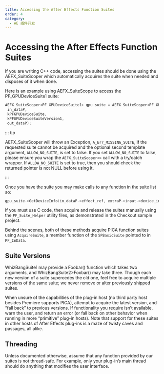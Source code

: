 ```yaml
---
title: Accessing the After Effects Function Suites
order: 4
category:
  - AE 插件开发
---
```

# Accessing the After Effects Function Suites

If you are writing C++ code, accessing the suites should be done using the AEFX_SuiteScoper which automatically acquires the suite when needed and disposes of it when done.

Here is an example using AEFX_SuiteScope to access the PF_GPUDeviceSuite1 suite:

```cpp
AEFX_SuiteScoper<PF_GPUDeviceSuite1> gpu_suite = AEFX_SuiteScoper<PF_GPUDeviceSuite1>(
 in_dataP,
 kPFGPUDeviceSuite,
 kPFGPUDeviceSuiteVersion1,
 out_dataP);

```

::: tip

AEFX_SuiteScoper will throw an Exception, `A_Err_MISSING_SUITE`, if the requested suite cannot be acquired and the optional second template argument, `ALLOW_NO_SUITE`, is set to false. If you set `ALLOW_NO_SUITE` to false, please ensure you wrap the `AEFX_SuiteScoper<>` call with a try/catch wrapper. If `ALLOW_NO_SUITE` is set to true, then you should check the returned pointer is not NULL before using it.

:::

Once you have the suite you may make calls to any function in the suite list so:

```cpp
gpu_suite->GetDeviceInfo(in_dataP->effect_ref, extraP->input->device_index, &device_info);

```

If you must use C code, then acquire and release the suites manually using the `PF_Suite_Helper` utility files, as demonstrated in the Checkout sample project.

Behind the scenes, both of these methods acquire PICA function suites using `AcquireSuite`, a member function of the `SPBasicSuite` pointed to in `PF_InData`.

## Suite Versions

WhizBangSuite1 may provide a Foobar() function which takes two arguments, and WhizBangSuite2>Foobar() may take three. Though each new version of a suite supercedes the old one, feel free to acquire multiple versions of the same suite; we never remove or alter previously shipped suites.

When unsure of the capabilities of the plug-in host (no third party host besides Premiere supports PICA), attempt to acquire the latest version, and “fall back” to previous versions. If functionality you require isn’t available, warn the user, and return an error (or fall back on other behavior when running in more “primitive” plug-in hosts). Note that support for these suites in other hosts of After Effects plug-ins is a maze of twisty caves and passages, all alike.

## Threading

Unless documented otherwise, assume that any function provided by our suites is not thread-safe. For example, only your plug-in’s main thread should do anything that modifies the user interface.
